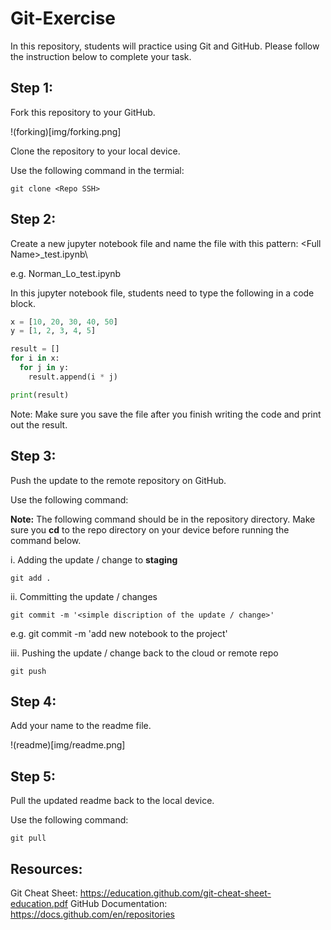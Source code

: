 # Git-Exercise

In this repository, students will practice using Git and GitHub. Please follow the instruction below to complete your task.

## Step 1:
Fork this repository to your GitHub.

!(forking)[img/forking.png]

Clone the repository to your local device.

Use the following command in the termial:

```
git clone <Repo SSH>
```

## Step 2:
Create a new jupyter notebook file and name the file with this pattern: \<Full Name>_test.ipynb\

e.g. Norman_Lo_test.ipynb

In this jupyter notebook file, students need to type the following in a code block.
  
``` python
x = [10, 20, 30, 40, 50]
y = [1, 2, 3, 4, 5]

result = []
for i in x:
  for j in y:
    result.append(i * j)

print(result)
```
  
Note: Make sure you save the file after you finish writing the code and print out the result.

## Step 3:
Push the update to the remote repository on GitHub.

Use the following command:

**Note:** The following command should be in the repository directory.  Make sure you **cd** to the repo directory on your device before running the command below.

i. Adding the update / change to **staging**
```
git add .
```

ii. Committing the update / changes
```
git commit -m '<simple discription of the update / change>'
```
e.g. git commit -m 'add new notebook to the project'

iii. Pushing the update / change back to the cloud or remote repo
```
git push
```

## Step 4:
Add your name to the readme file.

!(readme)[img/readme.png]

## Step 5:
Pull the updated readme back to the local device.

Use the following command:
```
git pull
```

## Resources:
Git Cheat Sheet: https://education.github.com/git-cheat-sheet-education.pdf
GitHub Documentation: https://docs.github.com/en/repositories
